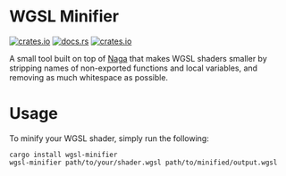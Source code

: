 # WGSL Minifier
[![crates.io](https://img.shields.io/crates/v/wgsl-minifier.svg)](https://crates.io/crates/wgsl-minifier)
[![docs.rs](https://img.shields.io/docsrs/wgsl-minifier)](https://docs.rs/wgsl-minifier/latest/wgsl-minifier/)
[![crates.io](https://img.shields.io/crates/l/wgsl-minifier.svg)](https://github.com/LucentFlux/wgsl-minifier/blob/main/LICENSE)

A small tool built on top of [Naga](https://github.com/gfx-rs/naga) that makes WGSL shaders smaller by stripping names of non-exported functions and local variables, and removing as much whitespace as possible. 

# Usage
To minify your WGSL shader, simply run the following:

```
cargo install wgsl-minifier
wgsl-minifier path/to/your/shader.wgsl path/to/minified/output.wgsl
```
